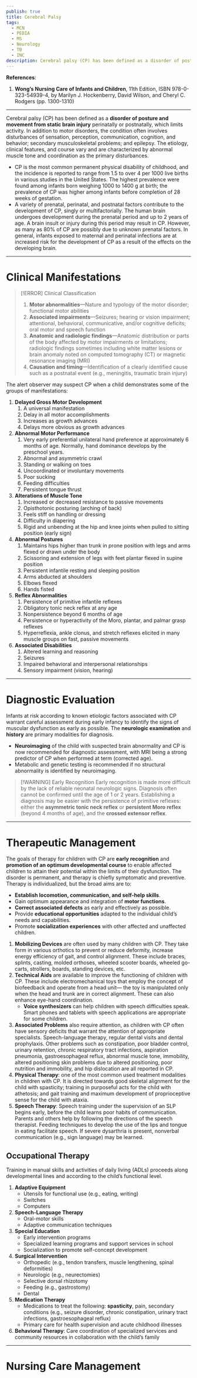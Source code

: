 ```yaml
---
publish: true
title: Cerebral Palsy
tags:
  - MCN
  - PEDIA
  - MS
  - Neurology
  - TB
  - INC
description: Cerebral palsy (CP) has been defined as a disorder of posture and movement from static brain injury perinatally or postnatally, which limits activity. In addition to motor disorders, the condition often involves disturbances of sensation, perception, communication, cognition, and behavior; secondary musculoskeletal problems; and epilepsy.
---
```

**References**:
1. **Wong’s Nursing Care of Infants and Children**, 11th Edition, ISBN 978-0-323-54939-4, by Marilyn J. Hockenberry, David Wilson, and Cheryl C. Rodgers (pp. 1300-1310)

___

Cerebral palsy (CP) has been defined as a **disorder of posture and movement from static brain injury** perinatally or postnatally, which limits activity. In addition to motor disorders, the condition often involves disturbances of sensation, perception, communication, cognition, and behavior; secondary musculoskeletal problems; and epilepsy. The etiology, clinical features, and course vary and are characterized by abnormal muscle tone and coordination as the primary disturbances.
- CP is the most common permanent physical disability of childhood, and the incidence is reported to range from 1.5 to over 4 per 1000 live births in various studies in the United States. The highest prevalence were found among infants born weighing 1000 to 1400 g at birth; the prevalence of CP was higher among infants before completion of 28 weeks of gestation.
- A variety of prenatal, perinatal, and postnatal factors contribute to the development of CP, singly or multifactorially. The human brain undergoes development during the prenatal period and up to 2 years of age. A brain insult or injury during this period may result in CP. However, as many as 80% of CP are possibly due to unknown prenatal factors. In general, infants exposed to maternal and perinatal infections are at increased risk for the development of CP as a result of the effects on the developing brain.

___

# Clinical Manifestations

>[!ERROR] Clinical Classification
>1. **Motor abnormalities**—Nature and typology of the motor disorder; functional motor abilities
>2. **Associated impairments**—Seizures; hearing or vision impairment; attentional, behavioral, communicative, and/or cognitive deficits; oral motor and speech function
>3. **Anatomic and radiologic findings**—Anatomic distribution or parts of the body affected by motor impairments or limitations; radiologic findings sometimes including white matter lesions or brain anomaly noted on computed tomography (CT) or magnetic resonance imaging (MRI)
>4. **Causation and timing**—Identification of a clearly identified cause such as a postnatal event (e.g., meningitis, traumatic brain injury)

The alert observer may suspect CP when a child demonstrates some of the groups of manifestations:
1. **Delayed Gross Motor Development**
	1. A universal manifestation
	2. Delay in all motor accomplishments
	3. Increases as growth advances
	4. Delays more obvious as growth advances
2. **Abnormal Motor Performance**
	1. Very early preferential unilateral hand preference at approximately 6 months of age. Normally, hand dominance develops by the preschool years.
	2. Abnormal and asymmetric crawl
	3. Standing or walking on toes
	4. Uncoordinated or involuntary movements
	5. Poor sucking
	6. Feeding difficulties
	7. Persistent tongue thrust
3. **Alterations of Muscle Tone**
	1. Increased or decreased resistance to passive movements
	2. Opisthotonic posturing (arching of back)
	3. Feels stiff on handling or dressing
	4. Difficulty in diapering
	5. Rigid and unbending at the hip and knee joints when pulled to sitting position (early sign)
4. **Abnormal Postures**
	1. Maintains hips higher than trunk in prone position with legs and arms flexed or drawn under the body
	2. Scissoring and extension of legs with feet plantar flexed in supine position
	3. Persistent infantile resting and sleeping position
	4. Arms abducted at shoulders
	5. Elbows flexed
	6. Hands fisted
5. **Reflex Abnormalities**
	1. Persistence of primitive infantile reflexes
	2. Obligatory tonic neck reflex at any age
	3. Nonpersistence beyond 6 months of age
	4. Persistence or hyperactivity of the Moro, plantar, and palmar grasp reflexes
	5. Hyperreflexia, ankle clonus, and stretch reflexes elicited in many muscle groups on fast, passive movements
6. **Associated Disabilities**
	1. Altered learning and reasoning
	2. Seizures
	3. Impaired behavioral and interpersonal relationships
	4. Sensory impairment (vision, hearing)

___

# Diagnostic Evaluation
Infants at risk according to known etiologic factors associated with CP warrant careful assessment during early infancy to identify the signs of muscular dysfunction as early as possible. The **neurologic examination** and **history** are primary modalities for diagnosis.
- **Neuroimaging** of the child with suspected brain abnormality and CP is now recommended for diagnostic assessment, with MRI being a strong predictor of CP when performed at term (corrected age).
- Metabolic and genetic testing is recommended if no structural abnormality is identified by neuroimaging.

>[!WARNING] Early Recognition
>Early recognition is made more difficult by the lack of reliable neonatal neurologic signs. Diagnosis often cannot be confirmed until the age of 1 or 2 years. Establishing a diagnosis may be easier with the persistence of primitive reflexes: either the **asymmetric tonic neck reflex** or **persistent Moro reflex** (beyond 4 months of age), and the **crossed extensor reflex**.

___

# Therapeutic Management
The goals of therapy for children with CP are **early recognition** and **promotion of an optimum developmental course** to enable affected children to attain their potential within the limits of their dysfunction. The disorder is permanent, and therapy is chiefly symptomatic and preventive. Therapy is individualized, but the broad aims are to:
- **Establish locomotion, communication, and self-help skills**.
- Gain optimum appearance and integration of **motor functions**.
- **Correct associated defects** as early and effectively as possible.
- Provide **educational opportunities** adapted to the individual child’s needs and capabilities.
- Promote **socialization experiences** with other affected and unaffected children.

1. **Mobilizing Devices** are often used by many children with CP. They take form in various orthotics to prevent or reduce deformity, increase energy efficiency of gait, and control alignment. These include braces, splints, casting, molded orthoses, wheeled scooter boards, wheeled go-carts, strollers, boards, standing devices, etc.
2. **Technical Aids** are available to improve the functioning of children with CP. These include electromechanical toys that employ the concept of biofeedback and operate from a head unit— the toy is manipulated only when the head and trunk are in correct alignment. These can also enhance eye-hand coordination.
	- **Voice synthesizers** can help children with speech difficulties speak. Smart phones and tablets with speech applications are appropriate for some children.
3. **Associated Problems** also require attention, as children with CP often have sensory deficits that warrant the attention of appropriate specialists. Speech-language therapy, regular dental visits and dental prophylaxis. Other problems such as constipation, poor bladder control, urinary retention, chronic respiratory tract infections, aspiration pneumonia, gastroesophageal reflux, abnormal muscle tone, immobility, altered positioning skin problems due to altered positioning, poor nutrition and immobility, and hip dislocation are all reported in CP.
4. **Physical Therapy**: one of the most common used treatment modalities in children with CP. It is directed towards good skeletal alignment for the child with spasticity; training in purposeful acts for the child with athetosis; and gait training and maximum development of proprioceptive sense for the child with ataxia.
5. **Speech Therapy**: Speech training under the supervision of an SLP begins early, before the child learns poor habits of communication. Parents and others help by following the directions of the speech therapist. Feeding techniques to develop the use of the lips and tongue in eating facilitate speech. If severe dysarthria is present, nonverbal communication (e.g., sign language) may be learned.
## Occupational Therapy
Training in manual skills and activities of daily living (ADLs) proceeds along developmental lines and according to the child’s functional level.
1. **Adaptive Equipment**
	- Utensils for functional use (e.g., eating, writing)
	- Switches
	- Computers
2. **Speech-Language Therapy**
	- Oral-motor skills
	- Adaptive communication techniques
3. **Special Education**
	- Early intervention programs
	- Specialized learning programs and support services in school
	- Socialization to promote self-concept development
4. **Surgical Intervention**
	- Orthopedic (e.g., tendon transfers, muscle lengthening, spinal deformities)
	- Neurologic (e.g., neurectomies)
	- Selective dorsal rhizotomy
	- Feeding (e.g., gastrostomy)
	- Dental
5. **Medication Therapy**
	- Medications to treat the following: **spasticity**, pain, secondary conditions (e.g., seizure disorder, chronic constipation, urinary tract infections, gastroesophageal reflux)
	- Primary care for health supervision and acute childhood illnesses
6. **Behavioral Therapy**: Care coordination of specialized services and community resources in collaboration with the child’s family

___

# Nursing Care Management
